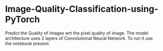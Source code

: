 # Image-Quality-Classification-using-PyTorch

Predict the Quality of Images wrt the pixel quality of image. The model architecture uses 2 layers of Convolutional Neural Network. To run it use the notebook present.
